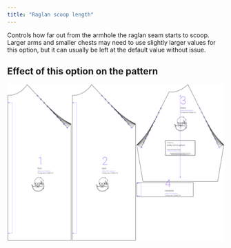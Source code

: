 ```yaml
---
title: "Raglan scoop length"
---
```


Controls how far out from the armhole the raglan seam starts to scoop. Larger arms and smaller chests may need to use slightly larger values for this option, but it can usually be left at the default value without issue.



## Effect of this option on the pattern
![This image shows the effect of this option by superimposing several variants that have a different value for this option](shelly_raglanscooplength_sample.svg "Effect of this option on the pattern")
